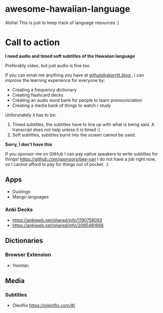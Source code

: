 # awesome-hawaiian-language
Aloha! This is just to keep track of language resources :)

# Call to action

**I need audio and timed soft subtitles of the Hawaiian language**

Preferably video, but just audio is fine too.

If you can email me anything you have at github@skerritt.blog , i can improve the learning experience for everyone by:
* Creating a frequency dictionary
* Creating flashcard decks
* Creating an audio word bank for people to learn pronouniciation
* Creating a media bank of things to watch / study

Unforunately it has to be:
1. Timed subtitles, the subtitles have to line up with what is being said. A transcript does not help unless it is timed :(
2. Soft subtitles, subtitles burnt into the screen cannot be used.

**Sorry, I don't have this**

If you sponsor me on GitHub I can pay native speakers to write subtitles for things!
https://github.com/sponsors/bee-san
I do not have a job right now, so I cannot afford to pay for things out of pocket. :(

## Apps
* Duolingo
* Mango languages

### Anki Decks

* https://ankiweb.net/shared/info/1190758092
* https://ankiweb.net/shared/info/2085481698


## Dictionaries

### Browser Extension
* Yomitan

## Media

### Subtitles

* Oleoflix https://oleloflix.com/#/
